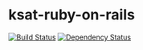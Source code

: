 ksat-ruby-on-rails
==================
[![Build Status](https://travis-ci.org/AmirolAhmad/ksat-ruby-on-rails.png?branch=master)](https://travis-ci.org/AmirolAhmad/ksat-ruby-on-rails) [![Dependency Status](https://gemnasium.com/AmirolAhmad/ksat-ruby-on-rails.png)](https://gemnasium.com/AmirolAhmad/ksat-ruby-on-rails)

